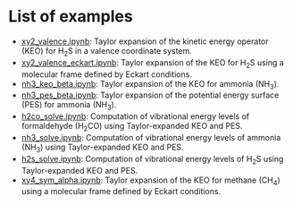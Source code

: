 # List of examples 

- [xy2_valence.ipynb](xy2_valence.ipynb): Taylor expansion of the kinetic energy operator (KEO) for H$_2$S in a valence coordinate system.
- [xy2_valence_eckart.ipynb](xy2_valence_eckart.ipynb): Taylor expansion of the KEO for H$_2$S using a molecular frame defined by Eckart conditions.
- [nh3_keo_beta.ipynb](nh3_keo_beta.ipynb): Taylor expansion of the KEO for ammonia (NH$_3$).
- [nh3_pes_beta.ipynb](nh3_pes_beta.ipynb): Taylor expansion of the potential energy surface (PES) for ammonia (NH$_3$).
- [h2co_solve.ipynb](h2co_solve.ipynb): Computation of vibrational energy levels of formaldehyde (H$_2$CO) using Taylor-expanded KEO and PES.
- [nh3_solve.ipynb](nh3_solve.ipynb): Computation of vibrational energy levels of ammonia (NH$_3$) using Taylor-expanded KEO and PES.
- [h2s_solve.ipynb](h2s_solve.ipynb): Computation of vibrational energy levels of H$_2$S using Taylor-expanded KEO and PES.
- [xy4_sym_alpha.ipynb](xy4_sym_alpha.ipynb): Taylor expansion of the KEO for methane (CH$_4$) using a molecular frame defined by Eckart conditions.